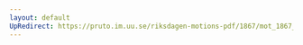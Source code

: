 ```yaml
---
layout: default
UpRedirect: https://pruto.im.uu.se/riksdagen-motions-pdf/1867/mot_1867__ak__141/mot_1867__ak__141-002.pdf
---
```

